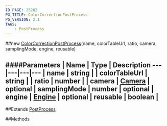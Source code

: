 ```yaml
---
ID_PAGE: 25282
PG_TITLE: ColorCorrectionPostProcess
PG_VERSION: 2.1
TAGS:
    - PostProcess
---
```

##new [ColorCorrectionPostProcess](/classes/ColorCorrectionPostProcess)(name, colorTableUrl, ratio, camera, samplingMode, engine, reusable)

####Parameters
 | Name | Type | Description
---|---|---|---
 | name | string | 
 | colorTableUrl | string | 
 | ratio | number | 
 | camera | [Camera](/classes/Camera) | 
optional | samplingMode | number | 
optional | engine | [Engine](/classes/Engine) | 
optional | reusable | boolean | 
---

##Extends
 [PostProcess](/classes/PostProcess)


##Methods
